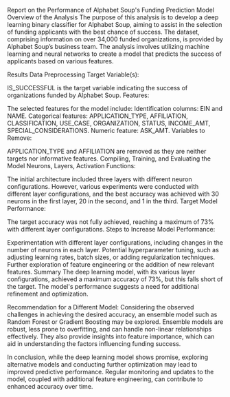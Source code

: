 Report on the Performance of Alphabet Soup's Funding Prediction Model
Overview of the Analysis
The purpose of this analysis is to develop a deep learning binary classifier for Alphabet Soup, aiming to assist in the selection of funding applicants with the best chance of success. The dataset, comprising information on over 34,000 funded organizations, is provided by Alphabet Soup’s business team. The analysis involves utilizing machine learning and neural networks to create a model that predicts the success of applicants based on various features.

Results
Data Preprocessing
Target Variable(s):

IS_SUCCESSFUL is the target variable indicating the success of organizations funded by Alphabet Soup.
Features:

The selected features for the model include:
Identification columns: EIN and NAME.
Categorical features: APPLICATION_TYPE, AFFILIATION, CLASSIFICATION, USE_CASE, ORGANIZATION, STATUS, INCOME_AMT, SPECIAL_CONSIDERATIONS.
Numeric feature: ASK_AMT.
Variables to Remove:

APPLICATION_TYPE and AFFILIATION are removed as they are neither targets nor informative features.
Compiling, Training, and Evaluating the Model
Neurons, Layers, Activation Functions:

The initial architecture included three layers with different neuron configurations. However, various experiments were conducted with different layer configurations, and the best accuracy was achieved with 30 neurons in the first layer, 20 in the second, and 1 in the third.
Target Model Performance:

The target accuracy was not fully achieved, reaching a maximum of 73% with different layer configurations.
Steps to Increase Model Performance:

Experimentation with different layer configurations, including changes in the number of neurons in each layer.
Potential hyperparameter tuning, such as adjusting learning rates, batch sizes, or adding regularization techniques.
Further exploration of feature engineering or the addition of new relevant features.
Summary
The deep learning model, with its various layer configurations, achieved a maximum accuracy of 73%, but this falls short of the target. The model's performance suggests a need for additional refinement and optimization.

Recommendation for a Different Model:
Considering the observed challenges in achieving the desired accuracy, an ensemble model such as Random Forest or Gradient Boosting may be explored. Ensemble models are robust, less prone to overfitting, and can handle non-linear relationships effectively. They also provide insights into feature importance, which can aid in understanding the factors influencing funding success.

In conclusion, while the deep learning model shows promise, exploring alternative models and conducting further optimization may lead to improved predictive performance. Regular monitoring and updates to the model, coupled with additional feature engineering, can contribute to enhanced accuracy over time.

